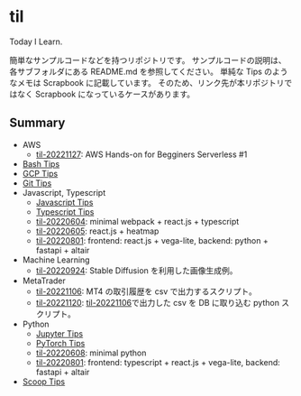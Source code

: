 # til

Today I Learn.

簡単なサンプルコードなどを持つリポジトリです。
サンプルコードの説明は、各サブフォルダにある README.md を参照してください。
単純な Tips のようなメモは Scrapbook に記載しています。
そのため、リンク先が本リポジトリではなく Scrapbook になっているケースがあります。

## Summary

- AWS
  - [til-20221127](/src/til-20221127): AWS Hands-on for Begginers Serverless #1
- [Bash Tips](https://iimuz.github.io/scrapbook/zettelkasten/scrapbook-20220702144802/)
- [GCP Tips](https://iimuz.github.io/scrapbook/zettelkasten/scrapbook-20220702151015/)
- [Git Tips](https://iimuz.github.io/scrapbook/zettelkasten/scrapbook-20221127091453/)
- Javascript, Typescript
  - [Javascript Tips](https://iimuz.github.io/scrapbook/zettelkasten/scrapbook-20220825214534/)
  - [Typescript Tips](https://iimuz.github.io/scrapbook/zettelkasten/scrapbook-20220825214849/)
  - [til-20220604](/src/til-20220604/): minimal webpack + react.js + typescript
  - [til-20220605](/src/til-20220605/): react.js + heatmap
  - [til-20220801](/src/til-20220801/): frontend: react.js + vega-lite, backend: python + fastapi + altair
- Machine Learning
  - [til-20220924](/src/til-20220924/): Stable Diffusion を利用した画像生成例。
- MetaTrader
  - [til-20221106](/src/til-20221106/): MT4 の取引履歴を csv で出力するスクリプト。
  - [til-20221120](/src/til-20221120/): [til-20221106](/src/til-20221106/)で出力した csv を DB に取り込む python スクリプト。
- Python
  - [Jupyter Tips](https://iimuz.github.io/scrapbook/zettelkasten/scrapbook-20221219094136/)
  - [PyTorch Tips](https://iimuz.github.io/scrapbook/zettelkasten/scrapbook-20221215132013/)
  - [til-20220608](/src/til-20220608/): minimal python
  - [til-20220801](/src/til-20220801/): frontend: typescript + react.js + vega-lite, backend: fastapi + altair
- [Scoop Tips](scrapbook-20221217120338)
